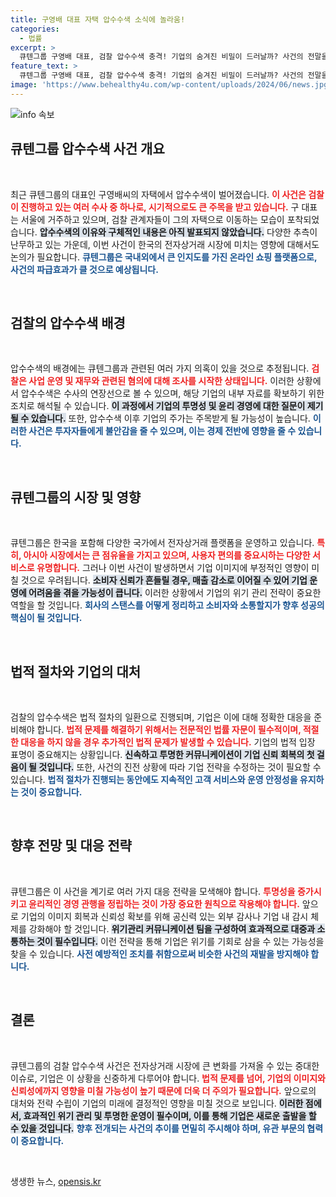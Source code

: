 ```yaml
---
title: 구영배 대표 자택 압수수색 소식에 놀라움!
categories:
  - 법률
excerpt: >
  큐텐그룹 구영배 대표, 검찰 압수수색 충격! 기업의 숨겨진 비밀이 드러날까? 사건의 전말을 자세히 알아보세요.
feature_text: >
  큐텐그룹 구영배 대표, 검찰 압수수색 충격! 기업의 숨겨진 비밀이 드러날까? 사건의 전말을 자세히 알아보세요.
image: 'https://www.behealthy4u.com/wp-content/uploads/2024/06/news.jpg'
---
```


<p><img src="https://www.behealthy4u.com/wp-content/uploads/2024/06/news.jpg" alt="info 속보" /></p>

<h2 data-ke-size="size26">큐텐그룹 압수수색 사건 개요</h2>

<p data-ke-size="size16">&nbsp;</p>

<p>최근 큐텐그룹의 대표인 구영배씨의 자택에서 압수수색이 벌어졌습니다. <b><span style="color: #ee2323;">이 사건은 검찰이 진행하고 있는 여러 수사 중 하나로, 시기적으로도 큰 주목을 받고 있습니다.</span></b> 구 대표는 서울에 거주하고 있으며, 검찰 관계자들이 그의 자택으로 이동하는 모습이 포착되었습니다. <b><span style="background-color: #21538527;">압수수색의 이유와 구체적인 내용은 아직 발표되지 않았습니다.</span></b> 다양한 추측이 난무하고 있는 가운데, 이번 사건이 한국의 전자상거래 시장에 미치는 영향에 대해서도 논의가 필요합니다. <b><span style="color: #1a5490;">큐텐그룹은 국내외에서 큰 인지도를 가진 온라인 쇼핑 플랫폼으로, 사건의 파급효과가 클 것으로 예상됩니다.</span></b></p>

<p data-ke-size="size16">&nbsp;</p>

<h2 data-ke-size="size26">검찰의 압수수색 배경</h2>

<p data-ke-size="size16">&nbsp;</p>

<p>압수수색의 배경에는 큐텐그룹과 관련된 여러 가지 의혹이 있을 것으로 추정됩니다. <b><span style="color: #ee2323;">검찰은 사업 운영 및 재무와 관련된 혐의에 대해 조사를 시작한 상태입니다.</span></b> 이러한 상황에서 압수수색은 수사의 연장선으로 볼 수 있으며, 해당 기업의 내부 자료를 확보하기 위한 조치로 해석될 수 있습니다. <b><span style="background-color: #21538527;">이 과정에서 기업의 투명성 및 윤리 경영에 대한 질문이 제기될 수 있습니다.</span></b> 또한, 압수수색 이후 기업의 주가는 주목받게 될 가능성이 높습니다. <b><span style="color: #1a5490;">이러한 사건은 투자자들에게 불안감을 줄 수 있으며, 이는 경제 전반에 영향을 줄 수 있습니다.</span></b></p>

<p data-ke-size="size16">&nbsp;</p>

<h2 data-ke-size="size26">큐텐그룹의 시장 및 영향</h2>

<p data-ke-size="size16">&nbsp;</p>

<p>큐텐그룹은 한국을 포함해 다양한 국가에서 전자상거래 플랫폼을 운영하고 있습니다. <b><span style="color: #ee2323;">특히, 아시아 시장에서는 큰 점유율을 가지고 있으며, 사용자 편의를 중요시하는 다양한 서비스로 유명합니다.</span></b> 그러나 이번 사건이 발생하면서 기업 이미지에 부정적인 영향이 미칠 것으로 우려됩니다. <b><span style="background-color: #21538527;">소비자 신뢰가 흔들릴 경우, 매출 감소로 이어질 수 있어 기업 운영에 어려움을 겪을 가능성이 큽니다.</span></b> 이러한 상황에서 기업의 위기 관리 전략이 중요한 역할을 할 것입니다. <b><span style="color: #1a5490;">회사의 스탠스를 어떻게 정리하고 소비자와 소통할지가 향후 성공의 핵심이 될 것입니다.</span></b></p>

<p data-ke-size="size16">&nbsp;</p>

<h2 data-ke-size="size26">법적 절차와 기업의 대처</h2>

<p data-ke-size="size16">&nbsp;</p>

<p>검찰의 압수수색은 법적 절차의 일환으로 진행되며, 기업은 이에 대해 정확한 대응을 준비해야 합니다. <b><span style="color: #ee2323;">법적 문제를 해결하기 위해서는 전문적인 법률 자문이 필수적이며, 적절한 대응을 하지 않을 경우 추가적인 법적 문제가 발생할 수 있습니다.</span></b> 기업의 법적 입장 표명이 중요해지는 상황입니다. <b><span style="background-color: #21538527;">신속하고 투명한 커뮤니케이션이 기업 신뢰 회복의 첫 걸음이 될 것입니다.</span></b> 또한, 사건의 진전 상황에 따라 기업 전략을 수정하는 것이 필요할 수 있습니다. <b><span style="color: #1a5490;">법적 절차가 진행되는 동안에도 지속적인 고객 서비스와 운영 안정성을 유지하는 것이 중요합니다.</span></b></p>

<p data-ke-size="size16">&nbsp;</p>

<h2 data-ke-size="size26">향후 전망 및 대응 전략</h2>

<p data-ke-size="size16">&nbsp;</p>

<p>큐텐그룹은 이 사건을 계기로 여러 가지 대응 전략을 모색해야 합니다. <b><span style="color: #ee2323;">투명성을 증가시키고 윤리적인 경영 관행을 정립하는 것이 가장 중요한 원칙으로 작용해야 합니다.</span></b> 앞으로 기업의 이미지 회복과 신뢰성 확보를 위해 공신력 있는 외부 감사나 기업 내 감시 체제를 강화해야 할 것입니다. <b><span style="background-color: #21538527;">위기관리 커뮤니케이션 팀을 구성하여 효과적으로 대중과 소통하는 것이 필수입니다.</span></b> 이런 전략을 통해 기업은 위기를 기회로 삼을 수 있는 가능성을 찾을 수 있습니다. <b><span style="color: #1a5490;">사전 예방적인 조치를 취함으로써 비슷한 사건의 재발을 방지해야 합니다.</span></b></p>

<p data-ke-size="size16">&nbsp;</p>

<h2 data-ke-size="size26">결론</h2>

<p data-ke-size="size16">&nbsp;</p>

<p>큐텐그룹의 검찰 압수수색 사건은 전자상거래 시장에 큰 변화를 가져올 수 있는 중대한 이슈로, 기업은 이 상황을 신중하게 다루어야 합니다. <b><span style="color: #ee2323;">법적 문제를 넘어, 기업의 이미지와 신뢰성에까지 영향을 미칠 가능성이 높기 때문에 더욱 더 주의가 필요합니다.</span></b> 앞으로의 대처와 전략 수립이 기업의 미래에 결정적인 영향을 미칠 것으로 보입니다. <b><span style="background-color: #21538527;">이러한 점에서, 효과적인 위기 관리 및 투명한 운영이 필수이며, 이를 통해 기업은 새로운 출발을 할 수 있을 것입니다.</span></b> <b><span style="color: #1a5490;">향후 전개되는 사건의 추이를 면밀히 주시해야 하며, 유관 부문의 협력이 중요합니다.</span></b></p>

<p data-ke-size="size16">&nbsp;</p>
생생한 뉴스, <a href="https://opensis.kr" rel="dofollow">opensis.kr</a>


